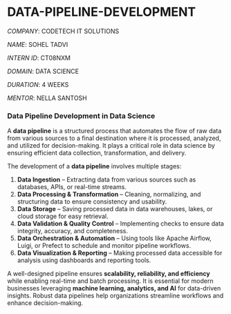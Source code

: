 # DATA-PIPELINE-DEVELOPMENT

*COMPANY*: CODETECH IT SOLUTIONS

*NAME*: SOHEL TADVI

*INTERN ID*: CT08NXM

*DOMAIN*: DATA SCIENCE

*DURATION*: 4 WEEKS

*MENTOR*: NELLA SANTOSH

### Data Pipeline Development in Data Science  

A **data pipeline** is a structured process that automates the flow of raw data from various sources to a final destination where it is processed, analyzed, and utilized for decision-making. It plays a critical role in data science by ensuring efficient data collection, transformation, and delivery.  

The development of a **data pipeline** involves multiple stages:  
1. **Data Ingestion** – Extracting data from various sources such as databases, APIs, or real-time streams.  
2. **Data Processing & Transformation** – Cleaning, normalizing, and structuring data to ensure consistency and usability.  
3. **Data Storage** – Saving processed data in data warehouses, lakes, or cloud storage for easy retrieval.  
4. **Data Validation & Quality Control** – Implementing checks to ensure data integrity, accuracy, and completeness.  
5. **Data Orchestration & Automation** – Using tools like Apache Airflow, Luigi, or Prefect to schedule and monitor pipeline workflows.  
6. **Data Visualization & Reporting** – Making processed data accessible for analysis using dashboards and reporting tools.  

A well-designed pipeline ensures **scalability, reliability, and efficiency** while enabling real-time and batch processing. It is essential for modern businesses leveraging **machine learning, analytics, and AI** for data-driven insights. Robust data pipelines help organizations streamline workflows and enhance decision-making.
